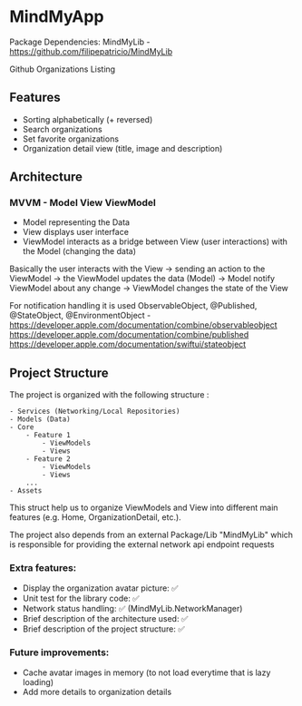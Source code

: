 #  MindMyApp

Package Dependencies: MindMyLib - https://github.com/filipepatricio/MindMyLib

Github Organizations Listing

## Features

- Sorting alphabetically (+ reversed)
- Search organizations
- Set favorite organizations
- Organization detail view (title, image and description)

## Architecture

### MVVM - Model View ViewModel

- Model representing the Data 
- View displays user interface
- ViewModel interacts as a bridge between View (user interactions) with the Model (changing the data) 

Basically the user interacts with the View -> sending an action to the ViewModel -> the ViewModel updates the data (Model) -> Model notify ViewModel about any change -> ViewModel changes the state of the View

 For notification handling it is used ObservableObject, @Published, @StateObject, @EnvironmentObject - 
 https://developer.apple.com/documentation/combine/observableobject
 https://developer.apple.com/documentation/combine/published
 https://developer.apple.com/documentation/swiftui/stateobject

## Project Structure

The project is organized with the following structure :
    
    - Services (Networking/Local Repositories)
    - Models (Data)
    - Core 
        - Feature 1
            - ViewModels 
            - Views
        - Feature 2
            - ViewModels
            - Views
        ...
    - Assets
    
This struct help us to organize ViewModels and View into different main features (e.g. Home, OrganizationDetail, etc.).

The project also depends from an external Package/Lib "MindMyLib" which is responsible for providing the external network api endpoint requests


### Extra features:

- Display the organization avatar picture: ✅
- Unit test for the library code: ✅
- Network status handling: ✅ (MindMyLib.NetworkManager)
- Brief description of the architecture used: ✅
- Brief description of the project structure: ✅ 
    

### Future improvements:

- Cache avatar images in memory (to not load everytime that is lazy loading)
- Add more details to organization details

